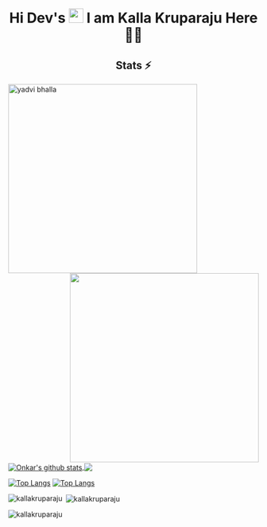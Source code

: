 <h1 align="center">Hi Dev's <img src="https://github.com/TheDudeThatCode/TheDudeThatCode/blob/master/Assets/Hi.gif" width="29px"> I am Kalla Kruparaju Here 👨‍🎓</h1>




<h2 align="center">Stats ⚡</h2>

<p>
  <div>
    <a href="https://github.com/denvercoder1/github-readme-streak-stats" title="Go to Source">
      <img align="left" width=380 src="https://github-readme-streak-stats.herokuapp.com/?user=kallakruparaju&theme=react&border=61dafb&hide_border=true" alt="yadvi bhalla" />
    </a>
    <a href="https://github.com/kallakruparaju/github-readme-stats" title="Go to Source">
      <img align="right" width=380 src="https://github-readme-stats.vercel.app/api?username=kallakruparaju&show_icons=true&theme=react&border_color=61dafb&hide_border=true" />
    </a>
  </div>
    </p>
  <br><br><br><br><br><br><br>
  
  <a href="https://github.com/hackcoderr/github-readme-stats">
  <img align="center" src="https://github-readme-stats.anuraghazra1.vercel.app/api?username=kallakruparaju&show_icons=true&include_all_commits=true&theme=radical" alt="Onkar's github stats" />
</a>
<a href="https://github.com/hackcoderr/github-readme-stats">
 
  <img align="center" src="https://github-readme-stats.anuraghazra1.vercel.app/api/top-langs/?username=kallakruparaju&layout=compact&theme=radical" />
</a>
  
  [![Top Langs](https://github-readme-stats.vercel.app/api/top-langs/?username=kallakruparaju&langs_count=8)](https://github.com/kallakruparaju/github-readme-stats)
[![Top Langs](https://github-readme-stats.vercel.app/api/top-langs/?username=kallakruparaju&layout=compact)](https://github.com/kallakruparaju/github-readme-stats)



  <p><img align="left" src="https://github-readme-stats.vercel.app/api/top-langs?username=kallakruparaju&show_icons=true&locale=en&layout=compact" alt="kallakruparaju" /></p>

<p>&nbsp;<img align="center" src="https://github-readme-stats.vercel.app/api?username=kallakruparaju&show_icons=true&locale=en" alt="kallakruparaju" /></p>

<p><img align="center" src="https://github-readme-streak-stats.herokuapp.com/?user=kallakruparaju&" alt="kallakruparaju" /></p>
